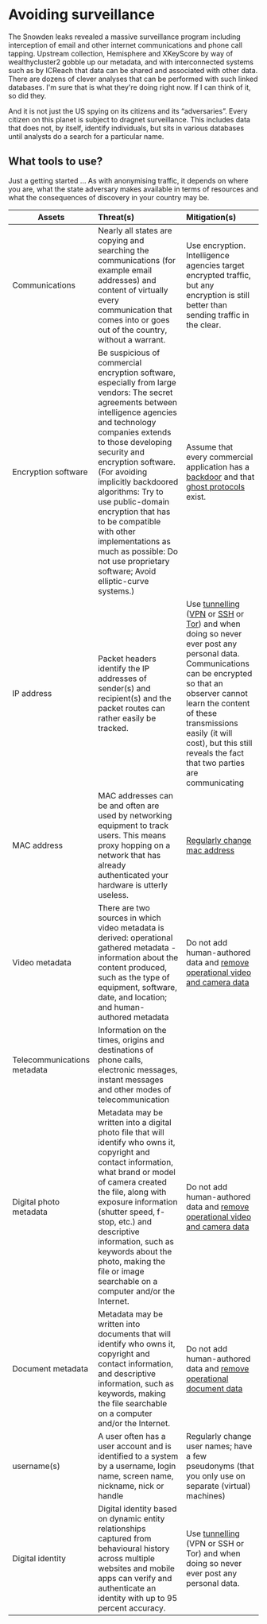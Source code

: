 # Avoiding surveillance

The Snowden leaks revealed a massive surveillance program including interception of email and other internet communications and phone call tapping. Upstream collection, Hemisphere and XKeyScore by way of wealthycluster2 gobble up our metadata, and with interconnected systems such as by ICReach that data can be shared and associated with other data. There are dozens of clever analyses that can be performed with such linked databases. I'm sure that is what they're doing right now. If I can think of it, so did they.

And it is not just the US spying on its citizens and its “adversaries”. Every citizen on this planet is subject to dragnet surveillance. This includes data that does not, by itself, identify individuals, but sits in various databases until analysts do a search for a particular name. 

## What tools to use?

Just a getting started ... As with anonymising traffic, it depends on where you are, what the state adversary makes available in terms of resources and what the consequences of discovery in your country may be.

| Assets | Threat(s) | Mitigation(s) | 
| --- | :-- | :-- | 
|Communications |Nearly all states are copying and searching the communications (for example email addresses) and content of virtually every communication that comes into or goes out of the country, without a warrant. |Use encryption. Intelligence agencies target encrypted traffic, but any encryption is still better than sending traffic in the clear.|
|Encryption software |Be suspicious of commercial encryption software, especially from large vendors: The secret agreements between intelligence agencies and technology companies extends to those developing security and encryption software.(For avoiding implicitly backdoored algorithms: Try to use public-domain encryption that has to be compatible with other implementations as much as possible: Do not use proprietary software; Avoid elliptic-curve systems.)|Assume that every commercial application has a [backdoor](../../../threat-modelling/E2EE-threat-model/attack-vectors/Backdoor.md) and that [ghost protocols](../../../threat-modelling/E2EE-threat-model/attack-vectors/Ghost-protocols.md) exist.|
|IP address|Packet headers identify the IP addresses of sender(s) and recipient(s) and the packet routes can rather easily be tracked. |Use [tunnelling](traffic/Tunnelling.md) ([VPN](traffic/VPN.md) or [SSH](traffic/SSH.md) or [Tor](traffic/Tor.md)) and when doing so never ever post any personal data. Communications can be encrypted so that an observer cannot learn the content of these transmissions easily (it will cost), but this still reveals the fact that two parties are communicating|
|MAC address|MAC addresses can be and often are used by networking equipment to track users. This means proxy hopping on a network that has already authenticated your hardware is utterly useless. |[Regularly change mac address](traffic/Change-MAC-address.md) |
|Video metadata| There are two sources in which video metadata is derived: operational gathered metadata - information about the content produced, such as the type of equipment, software, date, and location; and human-authored metadata |Do not add human-authored data and [remove operational video and camera data](metadata) |
|Telecommunications metadata|Information on the times, origins and destinations of phone calls, electronic messages, instant messages and other modes of telecommunication| |
|Digital photo metadata |Metadata may be written into a digital photo file that will identify who owns it, copyright and contact information, what brand or model of camera created the file, along with exposure information (shutter speed, f-stop, etc.) and descriptive information, such as keywords about the photo, making the file or image searchable on a computer and/or the Internet.|Do not add human-authored data and [remove operational video and camera data](metadata)|
|Document metadata |Metadata may be written into documents that will identify who owns it, copyright and contact information, and descriptive information, such as keywords, making the file searchable on a computer and/or the Internet.|Do not add human-authored data and [remove operational document data](metadata) |
|username(s)|A user often has a user account and is identified to a system by a username, login name, screen name, nickname, nick or handle |Regularly change user names; have a few pseudonyms (that you only use on separate (virtual) machines)|
|Digital identity|Digital identity based on dynamic entity relationships captured from behavioural history across multiple websites and mobile apps can verify and authenticate an identity with up to 95 percent accuracy.|Use [tunnelling](traffic/Tunnelling.md) (VPN or SSH or Tor) and when doing so never ever post any personal data.|

